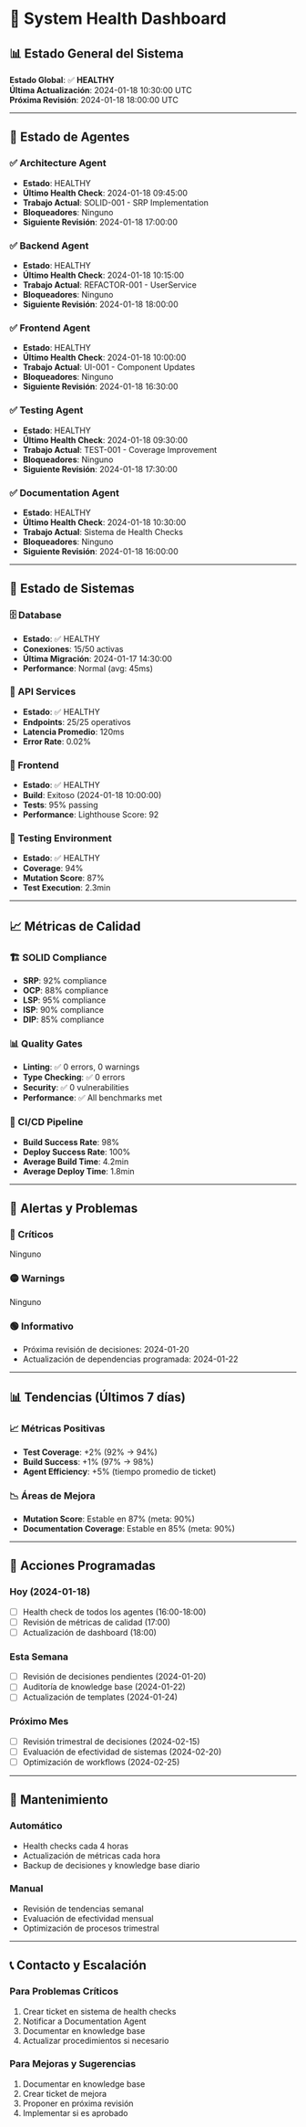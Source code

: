 # 🏥 System Health Dashboard

## 📊 Estado General del Sistema

**Estado Global**: ✅ **HEALTHY**  
**Última Actualización**: 2024-01-18 10:30:00 UTC  
**Próxima Revisión**: 2024-01-18 18:00:00 UTC

---

## 🤖 Estado de Agentes

### ✅ Architecture Agent

- **Estado**: HEALTHY
- **Último Health Check**: 2024-01-18 09:45:00
- **Trabajo Actual**: SOLID-001 - SRP Implementation
- **Bloqueadores**: Ninguno
- **Siguiente Revisión**: 2024-01-18 17:00:00

### ✅ Backend Agent

- **Estado**: HEALTHY
- **Último Health Check**: 2024-01-18 10:15:00
- **Trabajo Actual**: REFACTOR-001 - UserService
- **Bloqueadores**: Ninguno
- **Siguiente Revisión**: 2024-01-18 18:00:00

### ✅ Frontend Agent

- **Estado**: HEALTHY
- **Último Health Check**: 2024-01-18 10:00:00
- **Trabajo Actual**: UI-001 - Component Updates
- **Bloqueadores**: Ninguno
- **Siguiente Revisión**: 2024-01-18 16:30:00

### ✅ Testing Agent

- **Estado**: HEALTHY
- **Último Health Check**: 2024-01-18 09:30:00
- **Trabajo Actual**: TEST-001 - Coverage Improvement
- **Bloqueadores**: Ninguno
- **Siguiente Revisión**: 2024-01-18 17:30:00

### ✅ Documentation Agent

- **Estado**: HEALTHY
- **Último Health Check**: 2024-01-18 10:30:00
- **Trabajo Actual**: Sistema de Health Checks
- **Bloqueadores**: Ninguno
- **Siguiente Revisión**: 2024-01-18 16:00:00

---

## 🔧 Estado de Sistemas

### 🗄️ Database

- **Estado**: ✅ HEALTHY
- **Conexiones**: 15/50 activas
- **Última Migración**: 2024-01-17 14:30:00
- **Performance**: Normal (avg: 45ms)

### 🔌 API Services

- **Estado**: ✅ HEALTHY
- **Endpoints**: 25/25 operativos
- **Latencia Promedio**: 120ms
- **Error Rate**: 0.02%

### 🎨 Frontend

- **Estado**: ✅ HEALTHY
- **Build**: Exitoso (2024-01-18 10:00:00)
- **Tests**: 95% passing
- **Performance**: Lighthouse Score: 92

### 🧪 Testing Environment

- **Estado**: ✅ HEALTHY
- **Coverage**: 94%
- **Mutation Score**: 87%
- **Test Execution**: 2.3min

---

## 📈 Métricas de Calidad

### 🏗️ SOLID Compliance

- **SRP**: 92% compliance
- **OCP**: 88% compliance
- **LSP**: 95% compliance
- **ISP**: 90% compliance
- **DIP**: 85% compliance

### 📊 Quality Gates

- **Linting**: ✅ 0 errors, 0 warnings
- **Type Checking**: ✅ 0 errors
- **Security**: ✅ 0 vulnerabilities
- **Performance**: ✅ All benchmarks met

### 🔄 CI/CD Pipeline

- **Build Success Rate**: 98%
- **Deploy Success Rate**: 100%
- **Average Build Time**: 4.2min
- **Average Deploy Time**: 1.8min

---

## 🚨 Alertas y Problemas

### 🔴 Críticos

Ninguno

### 🟡 Warnings

Ninguno

### 🟢 Informativo

- Próxima revisión de decisiones: 2024-01-20
- Actualización de dependencias programada: 2024-01-22

---

## 📊 Tendencias (Últimos 7 días)

### 📈 Métricas Positivas

- **Test Coverage**: +2% (92% → 94%)
- **Build Success**: +1% (97% → 98%)
- **Agent Efficiency**: +5% (tiempo promedio de ticket)

### 📉 Áreas de Mejora

- **Mutation Score**: Estable en 87% (meta: 90%)
- **Documentation Coverage**: Estable en 85% (meta: 90%)

---

## 🔄 Acciones Programadas

### Hoy (2024-01-18)

- [ ] Health check de todos los agentes (16:00-18:00)
- [ ] Revisión de métricas de calidad (17:00)
- [ ] Actualización de dashboard (18:00)

### Esta Semana

- [ ] Revisión de decisiones pendientes (2024-01-20)
- [ ] Auditoría de knowledge base (2024-01-22)
- [ ] Actualización de templates (2024-01-24)

### Próximo Mes

- [ ] Revisión trimestral de decisiones (2024-02-15)
- [ ] Evaluación de efectividad de sistemas (2024-02-20)
- [ ] Optimización de workflows (2024-02-25)

---

## 🔧 Mantenimiento

### Automático

- Health checks cada 4 horas
- Actualización de métricas cada hora
- Backup de decisiones y knowledge base diario

### Manual

- Revisión de tendencias semanal
- Evaluación de efectividad mensual
- Optimización de procesos trimestral

---

## 📞 Contacto y Escalación

### Para Problemas Críticos

1. Crear ticket en sistema de health checks
2. Notificar a Documentation Agent
3. Documentar en knowledge base
4. Actualizar procedimientos si necesario

### Para Mejoras y Sugerencias

1. Documentar en knowledge base
2. Crear ticket de mejora
3. Proponer en próxima revisión
4. Implementar si es aprobado
